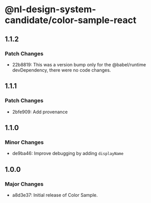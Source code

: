 # @nl-design-system-candidate/color-sample-react

## 1.1.2

### Patch Changes

- 22b8819: This was a version bump only for the @babel/runtime devDependency, there were no code changes.

## 1.1.1

### Patch Changes

- 2bfe909: Add provenance

## 1.1.0

### Minor Changes

- de9ba46: Improve debugging by adding `displayName`

## 1.0.0

### Major Changes

- a8d3e37: Initial release of Color Sample.
